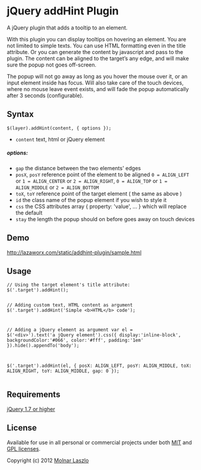 <h1>jQuery addHint Plugin</h1>
<p>A jQuery plugin that adds a tooltip to an element.</p>
<p>With this plugin you can display tooltips on hovering an element. You are not limited to simple texts. You can use HTML formatting even in the title attribute. Or you can generate the content by javascript and pass to the plugin. The content can be aligned to the target’s any edge, and will make sure the popup not goes off-screen.</p>
<p>The popup will not go away as long as you hover the mouse over it, or an input element inside has focus. Will also take care of the touch devices, where no mouse leave event exists, and will fade the popup automatically after 3 seconds (configurable).</p>
<h2>Syntax</h2>
<pre><code>$(layer).addHint(content, { options });</code></pre>
<ul>
	<li><code>content</code> text, html or jQuery element</li>
</ul>
<h5>options:</h5>
<ul>
	<li><code>gap</code> the distance between the two elements' edges</li>
	<li><code>posX</code>, <code>posY</code> reference point of the element to be aligned <code>0 = ALIGN_LEFT</code> or <code>1 = ALIGN_CENTER</code> or <code>2 = ALIGN_RIGHT</code>, <code>0 = ALIGN_TOP</code> or <code>1 = ALIGN_MIDDLE</code> or <code>2 = ALIGN_BOTTOM</code></li>
	<li><code>toX</code>, <code>toY</code> reference point of the target element ( the same as above )</li>
	<li><code>id</code> the class name of the popup element if you wish to style it</li>
	<li><code>css</code> the CSS attributes array { property: 'value', ... } which will replace the default</li>
	<li><code>stay</code> the length the popup should on before goes away on touch devices</li>
</ul>
<h2>Demo</h2>
<p><a href="http://lazaworx.com/static/addhint-plugin/sample.html">http://lazaworx.com/static/addhint-plugin/sample.html</a></p>
<h2>Usage</h2>
<pre><code>// Using the target element's title attribute:
$('.target').addHint();

// Adding custom text, HTML content as argument
$('.target').addHint('Simple &lt;b&gt;HTML&lt;/b&gt; code');

// Adding a jQuery element as argument
var el = $('&lt;div&gt;').text('a jQuery element').css({
	display:'inline-block',
	backgroundColor:'#066', 
	color:'#fff',
	padding:'1em'
}).hide().appendTo('body');

$('.target').addHint(el, { 
	posX: ALIGN_LEFT, 
	posY: ALIGN_MIDDLE,
	toX: ALIGN_RIGHT,
	toY: ALIGN_MIDDLE,
	gap: 0
});
</code></pre>
<h2>Requirements</h2>
<p><a href="http://docs.jquery.com/Downloading_jQuery">jQuery 1.7 or higher</a></p>
<h2>License</h2>
<p>Available for use in all personal or commercial projects under both <a href="MIT-LICENSE.txt">MIT</a> and <a href="GPL-LICENSE.txt">GPL licenses</a>.</p>
<p>Copyright (c) 2012 <a href="http://lazaworx.com">Molnar Laszlo</a></p>
